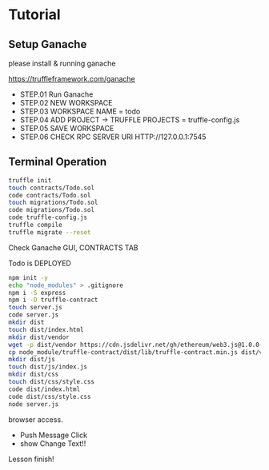# Tutorial

## Setup Ganache

please install & running ganache

https://truffleframework.com/ganache

- STEP.01 Run Ganache
- STEP.02 NEW WORKSPACE
- STEP.03 WORKSPACE NAME = todo
- STEP.04 ADD PROJECT -> TRUFFLE PROJECTS = truffle-config.js
- STEP.05 SAVE WORKSPACE
- STEP.06 CHECK RPC SERVER URI HTTP://127.0.0.1:7545

## Terminal Operation

~~~ bash terminal
truffle init
touch contracts/Todo.sol
code contracts/Todo.sol
touch migrations/Todo.sol
code migrations/Todo.sol
code truffle-config.js
truffle compile
truffle migrate --reset
~~~

Check Ganache GUI, CONTRACTS TAB

Todo is DEPLOYED

~~~ bash terminal
npm init -y
echo "node_modules" > .gitignore
npm i -S express
npm i -D truffle-contract
touch server.js
code server.js
mkdir dist
touch dist/index.html
mkdir dist/vendor
wget -p dist/vendor https://cdn.jsdelivr.net/gh/ethereum/web3.js@1.0.0-beta.34/dist/web3.min.js
cp node_module/truffle-contract/dist/lib/truffle-contract.min.js dist/vendor/truffle-contract.js
mkdir dist/js
touch dist/js/index.js
mkdir dist/css
touch dist/css/style.css
code dist/index.html
code dist/css/style.css
node server.js
~~~

browser access.

- Push Message Click
- show Change Text!!

Lesson finish!
